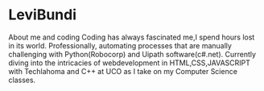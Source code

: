 # LeviBundi
About me and coding 
Coding has always fascinated me,I spend hours lost in its world. Professionally, automating processes that are manually 
challenging with Python(Robocorp) and Uipath software(c#.net).
Currently diving into the intricacies of webdevelopment in HTML,CSS,JAVASCRIPT with Techlahoma and C++ at UCO as I
take on my Computer Science classes.
